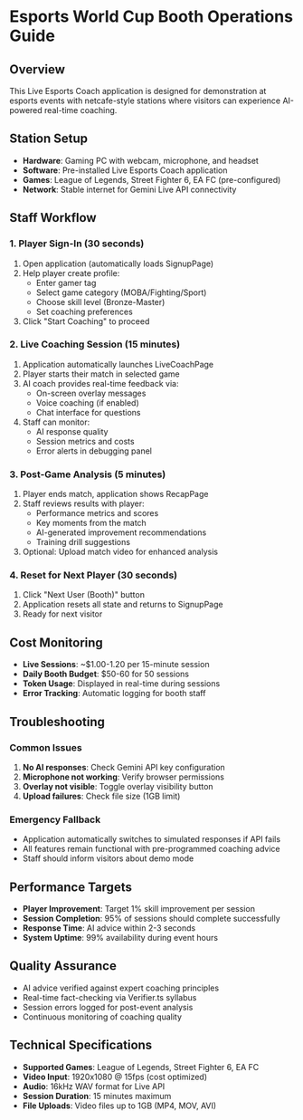 # Esports World Cup Booth Operations Guide

## Overview
This Live Esports Coach application is designed for demonstration at esports events with netcafe-style stations where visitors can experience AI-powered real-time coaching.

## Station Setup
- **Hardware**: Gaming PC with webcam, microphone, and headset
- **Software**: Pre-installed Live Esports Coach application
- **Games**: League of Legends, Street Fighter 6, EA FC (pre-configured)
- **Network**: Stable internet for Gemini Live API connectivity

## Staff Workflow

### 1. Player Sign-In (30 seconds)
1. Open application (automatically loads SignupPage)
2. Help player create profile:
   - Enter gamer tag
   - Select game category (MOBA/Fighting/Sport)
   - Choose skill level (Bronze-Master)
   - Set coaching preferences
3. Click "Start Coaching" to proceed

### 2. Live Coaching Session (15 minutes)
1. Application automatically launches LiveCoachPage
2. Player starts their match in selected game
3. AI coach provides real-time feedback via:
   - On-screen overlay messages
   - Voice coaching (if enabled)
   - Chat interface for questions
4. Staff can monitor:
   - AI response quality
   - Session metrics and costs
   - Error alerts in debugging panel

### 3. Post-Game Analysis (5 minutes)
1. Player ends match, application shows RecapPage
2. Staff reviews results with player:
   - Performance metrics and scores
   - Key moments from the match
   - AI-generated improvement recommendations
   - Training drill suggestions
3. Optional: Upload match video for enhanced analysis

### 4. Reset for Next Player (30 seconds)
1. Click "Next User (Booth)" button
2. Application resets all state and returns to SignupPage
3. Ready for next visitor

## Cost Monitoring
- **Live Sessions**: ~$1.00-1.20 per 15-minute session
- **Daily Booth Budget**: $50-60 for 50 sessions
- **Token Usage**: Displayed in real-time during sessions
- **Error Tracking**: Automatic logging for booth staff

## Troubleshooting

### Common Issues
1. **No AI responses**: Check Gemini API key configuration
2. **Microphone not working**: Verify browser permissions
3. **Overlay not visible**: Toggle overlay visibility button
4. **Upload failures**: Check file size (1GB limit)

### Emergency Fallback
- Application automatically switches to simulated responses if API fails
- All features remain functional with pre-programmed coaching advice
- Staff should inform visitors about demo mode

## Performance Targets
- **Player Improvement**: Target 1% skill improvement per session
- **Session Completion**: 95% of sessions should complete successfully
- **Response Time**: AI advice within 2-3 seconds
- **System Uptime**: 99% availability during event hours

## Quality Assurance
- AI advice verified against expert coaching principles
- Real-time fact-checking via Verifier.ts syllabus
- Session errors logged for post-event analysis
- Continuous monitoring of coaching quality

## Technical Specifications
- **Supported Games**: League of Legends, Street Fighter 6, EA FC
- **Video Input**: 1920x1080 @ 15fps (cost optimized)
- **Audio**: 16kHz WAV format for Live API
- **Session Duration**: 15 minutes maximum
- **File Uploads**: Video files up to 1GB (MP4, MOV, AVI)